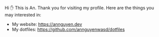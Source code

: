 Hi ✋
This is An. Thank you for visiting my profile. Here are the things you may interested in:
- My website: https://annguyen.dev 
- My dotfiles: https://github.com/annguyenwasd/dotfiles
